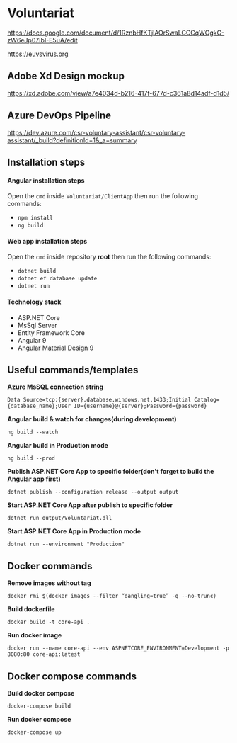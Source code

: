 # Voluntariat

https://docs.google.com/document/d/1RznbHfKTjlAOrSwaLGCCqWOgkG-zW6eJp07IbI-E5uA/edit


https://euvsvirus.org

## Adobe Xd Design mockup

https://xd.adobe.com/view/a7e4034d-b216-417f-677d-c361a8d14adf-d1d5/

## Azure DevOps Pipeline

https://dev.azure.com/csr-voluntary-assistant/csr-voluntary-assistant/_build?definitionId=1&_a=summary

## Installation steps

#### Angular installation steps
Open the `cmd` inside `Voluntariat/ClientApp` then run the following commands:
* `npm install`
* `ng build`

#### Web app installation steps
Open the `cmd` inside repository **root** then run the following commands:
 * `dotnet build`
 * `dotnet ef database update`
 * `dotnet run`

#### Technology stack
 * ASP.NET Core
 * MsSql Server
 * Entity Framework Core
 * Angular 9
 * Angular Material Design 9
 
 
## Useful commands/templates
 
**Azure MsSQL connection string**

`Data Source=tcp:{server}.database.windows.net,1433;Initial Catalog={database_name};User ID={username}@{server};Password={password}`

**Angular build & watch for changes(during development)**

`ng build --watch`

**Angular build in Production mode**

`ng build --prod`

**Publish ASP.NET Core App to specific folder(don't forget to build the Angular app first)**

`dotnet publish --configuration release --output output`

**Start ASP.NET Core App after publish to specific folder**

`dotnet run output/Voluntariat.dll`

**Start ASP.NET Core App in Production mode**

`dotnet run --environment "Production"`

## Docker commands

**Remove images without tag**

``docker rmi $(docker images --filter “dangling=true” -q --no-trunc)``

**Build dockerfile**

``docker build -t core-api .``

**Run docker image**

``docker run --name core-api --env ASPNETCORE_ENVIRONMENT=Development -p 8080:80 core-api:latest``

## Docker compose commands
**Build docker compose**

``docker-compose build``

**Run docker compose**

``docker-compose up``
